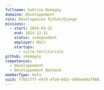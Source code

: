 ```yaml
---
fullname: Sabrina Demagny
domaine: Développement
role: Développeuse Python/Django
missions:
  - start: 2024-03-22
    end: 2024-12-31
    status: independent
    employer: Malt
    startups:
      - suite.territoriale
github: sdemagny
competences:
  - Développement
  - Développement Backend
memberType: beta
uuid: f7b51fff-e9f9-4fa9-b02c-600ee69af988
---
```

